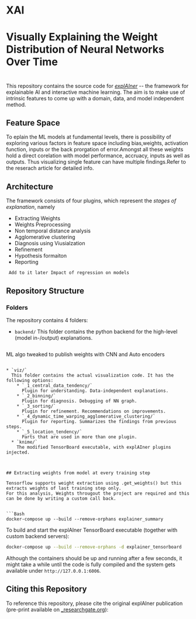 # XAI
  
  # Visually Explaining the Weight Distribution of Neural Networks Over Time<h1>

This repository contains the source code for [_explAIner_](https://www.researchgate.net/publication/344719862_Visually_Explaining_the_Weight_Distribution_of_Neural_Networks_Over_Time) -- the framework for explainable AI and interactive machine learning.
The aim is to make use of intrinsic features to come up with a domain, data, and model independent method. 

## Feature Space
To eplain the ML models at fundamental levels, there is possibility of exploring various factors in feature space including bias,weights, activation function, inputs or the back prorgation of error.Amongst all these weights hold a direct corelation with model performance, accruacy, inputs as well as outputs. Thus visualizing single feature can have multiple findings.Refer to the reserach article for detailed info.


## Architecture

The framework consists of four plugins, which represent the _stages of explanation_, namely

* Extracting Weights
* Weights Preprocessing
* Non temporal distance analysis 
* Agglomerative clustering
* Diagnosis using Viusialzation
* Refinement
* Hypothesis formaiton
* Reporting


``` Add to it later Impact of regression on models```



## Repository Structure

### Folders 
The repository contains 4 folders:

* `backend/`
  This folder contains the python backend for the high-level (model in-/output) explanations.
  
  ```comment
 ML algo tweaked to publish weights with CNN and Auto encoders
```

* `viz/`  
  This folder contains the actual visualization code. It has the following options:  
    * `_1_central_data_tendency/`  
      Plugin for understanding. Data-independent explanations.
    * `_2_binning/`  
      Plugin for diagnosis. Debugging of NN graph.
    * `_3_sorting/`  
      Plugin for refinement. Recommendations on improvements.
    * `_4_dynamic_time_warping_agglomerative_clustering/`  
      Plugin for reporting. Summarizes the findings from previous steps.
    * `_5_location_tendency/`  
      Parts that are used in more than one plugin.
  * `knime/`  
    The modified TensorBoard executable, with explAIner plugins injected.
    


## Extracting weights from model at every training step

Tensorflow supports weight extraction using .get_weights() but this extracts weights of last training step only.
For this analysis, Weights througout the project are required and this can be done by writing a custom call back.


```Bash
docker-compose up --build --remove-orphans explainer_summary
```

To build and start the explAIner TensorBoard executable (together with custom backend servers):

```Bash
docker-compose up --build --remove-orphans -d explainer_tensorboard
```
Although the containers should be up and running after a few seconds, it might take a while until the code is fully compiled and the system gets available under `http://127.0.0.1:6006`.

## Citing this Repository
To reference this repository, please cite the original explAIner publication (pre-print available on [_researchgate.org](https://www.researchgate.net/publication/344719862_Visually_Explaining_the_Weight_Distribution_of_Neural_Networks_Over_Time)):



